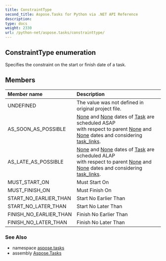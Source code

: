 ```yaml
---
title: ConstraintType
second_title: Aspose.Tasks for Python via .NET API Reference
description: 
type: docs
weight: 2330
url: /python-net/aspose.tasks/constrainttype/
---
```


## ConstraintType enumeration

Specifies the constraint on the start or finish date of a task.

## Members
| Member name | Description |
| :- | :- |
|UNDEFINED|The value was not defined in original project file.|
|AS_SOON_AS_POSSIBLE|[None](/tasks/python-net/aspose.tasks/tsk/) and [None](/tasks/python-net/aspose.tasks/tsk/) dates of [Task](/tasks/python-net/aspose.tasks/task/) are scheduled ASAP<br/>            with respect to parent [None](/tasks/python-net/aspose.tasks/tsk/) and [None](/tasks/python-net/aspose.tasks/tsk/) dates and considering [task_links](/tasks/python-net/aspose.tasks/project/).|
|AS_LATE_AS_POSSIBLE|[None](/tasks/python-net/aspose.tasks/tsk/) and [None](/tasks/python-net/aspose.tasks/tsk/) dates of [Task](/tasks/python-net/aspose.tasks/task/) are scheduled ALAP<br/>            with respect to parent [None](/tasks/python-net/aspose.tasks/tsk/) and [None](/tasks/python-net/aspose.tasks/tsk/) dates and considering [task_links](/tasks/python-net/aspose.tasks/project/).|
|MUST_START_ON|Must Start On|
|MUST_FINISH_ON|Must Finish On|
|START_NO_EARLIER_THAN|Start No Earlier Than|
|START_NO_LATER_THAN|Start No Later Than|
|FINISH_NO_EARLIER_THAN|Finish No Earlier Than|
|FINISH_NO_LATER_THAN|Finish No Later Than|

### See Also

* namespace [aspose.tasks](/tasks/python-net/aspose.tasks/)
* assembly [Aspose.Tasks](/tasks/python-net/)

